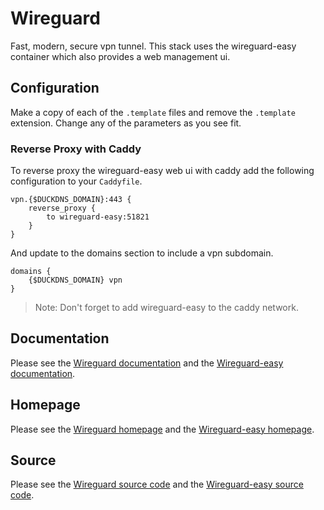# Wireguard

Fast, modern, secure vpn tunnel. This stack uses the wireguard-easy container which also provides a web management ui.


## Configuration

Make a copy of each of the `.template` files and remove the `.template` extension. Change any of the parameters as you see fit.


### Reverse Proxy with Caddy

To reverse proxy the wireguard-easy web ui with caddy add the following configuration to your `Caddyfile`.

```Caddyfile
vpn.{$DUCKDNS_DOMAIN}:443 {
    reverse_proxy {
        to wireguard-easy:51821
    }
}
```

And update to the domains section to include a vpn subdomain.

```Caddyfile
domains {
    {$DUCKDNS_DOMAIN} vpn
}
```

> Note: Don't forget to add wireguard-easy to the caddy network.


## Documentation

Please see the [Wireguard documentation][wireguard_documentation] and the [Wireguard-easy documentation][wireguard_easy_documentation].


## Homepage

Please see the [Wireguard homepage][wireguard_homepage] and the [Wireguard-easy homepage][wireguard_easy_homepage].


## Source

Please see the [Wireguard source code][wireguard_source_code] and the [Wireguard-easy source code][wireguard_easy_source_code].



[wireguard_easy_documentation]: <https://wg-easy.github.io/wg-easy/v15.0/>
[wireguard_documentation]: <https://www.wireguard.com/>
[wireguard_easy_homepage]: <https://wg-easy.github.io/wg-easy/v15.0/>
[wireguard_homepage]: <https://www.wireguard.com/>
[wireguard_easy_source_code]: <https://github.com/wg-easy/wg-easy>
[wireguard_source_code]: <https://github.com/WireGuard>
